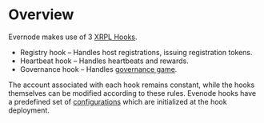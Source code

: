 # Overview

Evernode makes use of 3 [XRPL Hooks](https://hooks.xrpl.org/).

- Registry hook – Handles host registrations, issuing registration tokens.
- Heartbeat hook – Handles heartbeats and rewards.
- Governance hook – Handles [governance game](governance-game).

The account associated with each hook remains constant, while the hooks themselves can be modified according to these rules.
Evenode hooks have a predefined set of [configurations](configurations) which are initialized at the hook deployment.